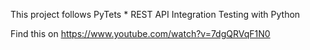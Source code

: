This project follows PyTets * REST API Integration Testing with Python

Find this on https://www.youtube.com/watch?v=7dgQRVqF1N0

